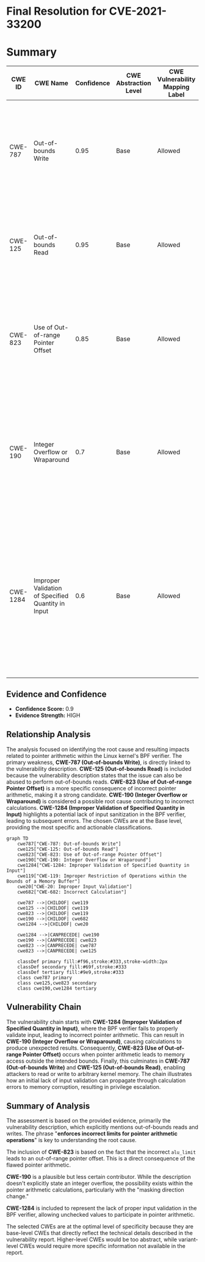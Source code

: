 # Final Resolution for CVE-2021-33200

# Summary
| CWE ID | CWE Name | Confidence | CWE Abstraction Level | CWE Vulnerability Mapping Label | CWE-Vulnerability Mapping Notes |
|---|---|---|---|---|---|
| CWE-787 | Out-of-bounds Write | 0.95 | Base | Allowed | Primary CWE. The vulnerability description clearly states that the issue can be abused to perform out-of-bounds writes in kernel memory. |
| CWE-125 | Out-of-bounds Read | 0.95 | Base | Allowed | Secondary CWE. The vulnerability description also mentions out-of-bounds reads as a potential impact of the vulnerability. |
| CWE-823 | Use of Out-of-range Pointer Offset | 0.85 | Base | Allowed | Secondary CWE. The incorrect limits for pointer arithmetic directly lead to an out-of-range pointer offset being used to access memory. |
| CWE-190 | Integer Overflow or Wraparound | 0.7 | Base | Allowed | Contributing CWE. The incorrect limits for pointer arithmetic *could* be caused by integer overflows or wraparounds, though the precise mechanism needs further investigation. |
| CWE-1284 | Improper Validation of Specified Quantity in Input | 0.6 | Base | Allowed | Contributing CWE. The incorrect limits for pointer arithmetic are set because the quantity is not validated properly. The BPF verifier's lack of proper input validation on the result of pointer arithmetic leads to exploitable weaknesses. |

## Evidence and Confidence

*   **Confidence Score:** 0.9
*   **Evidence Strength:** HIGH

## Relationship Analysis
The analysis focused on identifying the root cause and resulting impacts related to pointer arithmetic within the Linux kernel's BPF verifier. The primary weakness, **CWE-787 (Out-of-bounds Write)**, is directly linked to the vulnerability description. **CWE-125 (Out-of-bounds Read)** is included because the vulnerability description states that the issue can also be abused to perform out-of-bounds reads. **CWE-823 (Use of Out-of-range Pointer Offset)** is a more specific consequence of incorrect pointer arithmetic, making it a strong candidate. **CWE-190 (Integer Overflow or Wraparound)** is considered a possible root cause contributing to incorrect calculations. **CWE-1284 (Improper Validation of Specified Quantity in Input)** highlights a potential lack of input sanitization in the BPF verifier, leading to subsequent errors. The chosen CWEs are at the Base level, providing the most specific and actionable classifications.

```mermaid
graph TD
    cwe787["CWE-787: Out-of-bounds Write"]
    cwe125["CWE-125: Out-of-bounds Read"]
    cwe823["CWE-823: Use of Out-of-range Pointer Offset"]
    cwe190["CWE-190: Integer Overflow or Wraparound"]
    cwe1284["CWE-1284: Improper Validation of Specified Quantity in Input"]
    cwe119["CWE-119: Improper Restriction of Operations within the Bounds of a Memory Buffer"]
    cwe20["CWE-20: Improper Input Validation"]
    cwe682["CWE-682: Incorrect Calculation"]

    cwe787 -->|CHILDOF| cwe119
    cwe125 -->|CHILDOF| cwe119
    cwe823 -->|CHILDOF| cwe119
    cwe190 -->|CHILDOF| cwe682
    cwe1284 -->|CHILDOF| cwe20

    cwe1284 -->|CANPRECEDE| cwe190
    cwe190 -->|CANPRECEDE| cwe823
    cwe823 -->|CANPRECEDE| cwe787
    cwe823 -->|CANPRECEDE| cwe125
    
    classDef primary fill:#f96,stroke:#333,stroke-width:2px
    classDef secondary fill:#69f,stroke:#333
    classDef tertiary fill:#9e9,stroke:#333
    class cwe787 primary
    class cwe125,cwe823 secondary
    class cwe190,cwe1284 tertiary
```

## Vulnerability Chain
The vulnerability chain starts with **CWE-1284 (Improper Validation of Specified Quantity in Input)**, where the BPF verifier fails to properly validate input, leading to incorrect pointer arithmetic. This can result in **CWE-190 (Integer Overflow or Wraparound)**, causing calculations to produce unexpected results. Consequently, **CWE-823 (Use of Out-of-range Pointer Offset)** occurs when pointer arithmetic leads to memory access outside the intended bounds. Finally, this culminates in **CWE-787 (Out-of-bounds Write)** and **CWE-125 (Out-of-bounds Read)**, enabling attackers to read or write to arbitrary kernel memory. The chain illustrates how an initial lack of input validation can propagate through calculation errors to memory corruption, resulting in privilege escalation.

## Summary of Analysis
The assessment is based on the provided evidence, primarily the vulnerability description, which explicitly mentions out-of-bounds reads and writes. The phrase "**enforces incorrect limits for pointer arithmetic operations**" is key to understanding the root cause.

The inclusion of **CWE-823** is based on the fact that the incorrect `alu_limit` leads to an out-of-range pointer offset. This is a direct consequence of the flawed pointer arithmetic.

**CWE-190** is a plausible but less certain contributor. While the description doesn't explicitly state an integer overflow, the possibility exists within the pointer arithmetic calculations, particularly with the "masking direction change."

**CWE-1284** is included to represent the lack of proper input validation in the BPF verifier, allowing unchecked values to participate in pointer arithmetic.

The selected CWEs are at the optimal level of specificity because they are base-level CWEs that directly reflect the technical details described in the vulnerability report. Higher-level CWEs would be too abstract, while variant-level CWEs would require more specific information not available in the report.